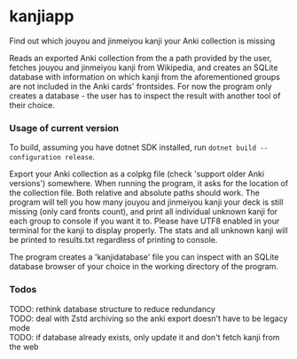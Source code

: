 # kanjiapp
Find out which jouyou and jinmeiyou kanji your Anki collection is missing

Reads an exported Anki collection from the a path provided by the user, fetches jouyou and jinmeiyou kanji from Wikipedia, and creates an SQLite database with information on which kanji from the aforementioned groups are not included in the Anki cards' frontsides. For now the program only creates a database - the user has to inspect the result with another tool of their choice.

### Usage of current version

To build, assuming you have dotnet SDK installed, run `dotnet build --configuration release`.

Export your Anki collection as a colpkg file (check 'support older Anki versions') somewhere. When running the program, it asks for the location of the collection file. Both relative and absolute paths should work. The program will tell you how many jouyou and jinmeiyou kanji your deck is still missing (only card fronts count), and print all individual unknown kanji for each group to console if you want it to. Please have UTF8 enabled in your terminal for the kanji to display properly. The stats and all unknown kanji will be printed to results.txt regardless of printing to console.

The program creates a 'kanjidatabase' file you can inspect with an SQLite database browser of your choice in the working directory of the program.

### Todos

TODO: rethink database structure to reduce redundancy  
TODO: deal with Zstd archiving so the anki export doesn't have to be legacy mode  
TODO: if database already exists, only update it and don't fetch kanji from the web